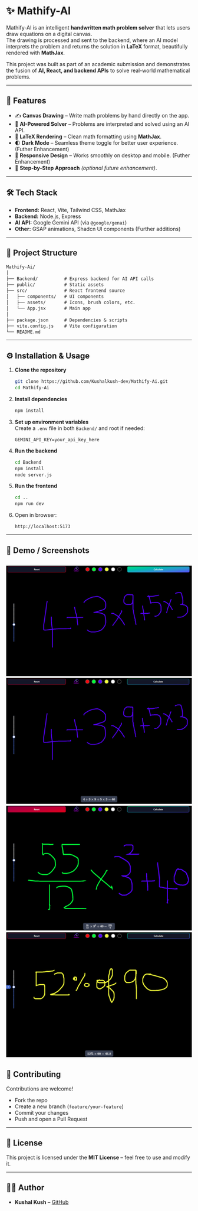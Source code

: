 # ✨ Mathify-AI

Mathify-AI is an intelligent **handwritten math problem solver** that lets users draw equations on a digital canvas.  
The drawing is processed and sent to the backend, where an AI model interprets the problem and returns the solution in **LaTeX** format, beautifully rendered with **MathJax**.

This project was built as part of an academic submission and demonstrates the fusion of **AI, React, and backend APIs** to solve real-world mathematical problems.

---

## 🚀 Features
- ✍️ **Canvas Drawing** – Write math problems by hand directly on the app.  
- 🤖 **AI-Powered Solver** – Problems are interpreted and solved using an AI API.  
- 🔢 **LaTeX Rendering** – Clean math formatting using **MathJax**.  
- 🌓 **Dark Mode** – Seamless theme toggle for better user experience.  (Futher Enhancement)
- 📱 **Responsive Design** – Works smoothly on desktop and mobile.   (Futher Enhancement)
- 🧮 **Step-by-Step Approach** *(optional future enhancement)*.

---

## 🛠️ Tech Stack
- **Frontend:** React, Vite, Tailwind CSS, MathJax  
- **Backend:** Node.js, Express  
- **AI API:** Google Gemini API (via `@google/genai`)  
- **Other:** GSAP animations, Shadcn UI components  (Further additions)

---

## 📂 Project Structure
```
Mathify-Ai/
│
├── Backend/          # Express backend for AI API calls
├── public/           # Static assets
├── src/              # React frontend source
│   ├── components/   # UI components
│   ├── assets/       # Icons, brush colors, etc.
│   └── App.jsx       # Main app
│
├── package.json      # Dependencies & scripts
├── vite.config.js    # Vite configuration
└── README.md
```

---

## ⚙️ Installation & Usage

1. **Clone the repository**
   ```bash
   git clone https://github.com/Kushalkush-dev/Mathify-Ai.git
   cd Mathify-Ai
   ```

2. **Install dependencies**
   ```bash
   npm install
   ```

3. **Set up environment variables**  
   Create a `.env` file in both `Backend/` and root if needed:
   ```
   GEMINI_API_KEY=your_api_key_here
   ```

4. **Run the backend**
   ```bash
   cd Backend
   npm install
   node server.js
   ```

5. **Run the frontend**
   ```bash
   cd ..
   npm run dev
   ```

6. Open in browser:  
   ```
   http://localhost:5173
   ```

---

## 🎥 Demo / Screenshots
 
![Mathify AI Screenshot](./public/pg2.png)
![Mathify AI Screenshot](./public/pg3.png)
![Mathify AI Screenshot](./public/pg5.png)
![Mathify AI Screenshot](./public/pg6.png)
---

## 🤝 Contributing
Contributions are welcome!  
- Fork the repo  
- Create a new branch (`feature/your-feature`)  
- Commit your changes  
- Push and open a Pull Request  

---

## 📜 License
This project is licensed under the **MIT License** – feel free to use and modify it.  

---

## 👨‍💻 Author
- **Kushal Kush** – [GitHub](https://github.com/Kushalkush-dev)

